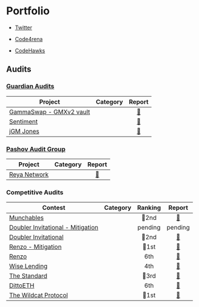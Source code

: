 # Portfolio

- [Twitter](https://twitter.com/0xCiphky)
  
- [Code4rena](https://code4rena.com/@0xCiphky)

- [CodeHawks](https://www.codehawks.com/profile/clkrx20ym0000ju088s337njb)


## Audits

### [Guardian Audits](https://x.com/GuardianAudits)

| Project | Category | Report |
| - | :-: | :-: |
| [GammaSwap - GMXv2 vault](https://gammaswap.com/) |  | [📄]() |
| [Sentiment](https://www.sentiment.xyz/) |  | [📄]() |
| [jGM Jones](https://www.jonesdao.io/) |  | [📄]() |

### [Pashov Audit Group](https://x.com/PashovAuditGrp)

| Project | Category | Report |
| - | :-: | :-: |
| [Reya Network](https://reya.network/) |  | [📄]() |


### Competitive Audits

| Contest | Category | Ranking | Report |
| - | - | :-: | :-: |
| [Munchables](https://code4rena.com/audits/2024-07-munchables#top) |  | 🥈2nd | [📄](https://code4rena.com/reports/2024-07-munchables) |
| [Doubler Invitational - Mitigation](https://code4rena.com/audits/2024-06-doubler-invitational#top) |  | pending | pending |
| [Doubler Invitational](https://code4rena.com/audits/2024-06-doubler-invitational#top) |  | 🥈2nd | [📄](https://code4rena.com/audits/2024-06-doubler-invitational#top)|
| [Renzo - Mitigation](https://code4rena.com/audits/2024-06-renzo-mitigation-review#top) |  | 🥇1st | [📄](https://code4rena.com/reports/2024-04-renzo#mitigation-review) |
| [Renzo](https://code4rena.com/audits/2024-04-renzo#top) |  | 6th | [📄](https://code4rena.com/reports/2024-04-renzo) |
| [Wise Lending](https://code4rena.com/audits/2024-02-wise-lending#top) |  | 4th | [📄](https://code4rena.com/reports/2024-02-wise-lending) |
| [The Standard](https://codehawks.cyfrin.io/c/2023-12-the-standard/results?lt=contest&page=1&sc=reward&sj=reward&t=leaderboard) |  | 🥉3rd | [📄](https://codehawks.cyfrin.io/c/2023-12-the-standard/results?lt=contest&page=1&sc=reward&sj=reward&t=report) |
| [DittoETH](https://codehawks.cyfrin.io/c/2023-09-ditto/results?lt=contest&page=1&sc=reward&sj=reward&t=leaderboard) |  | 6th | [📄](https://codehawks.cyfrin.io/c/2023-09-ditto/results?lt=contest&page=1&sc=reward&sj=reward&t=report) |
| [The Wildcat Protocol](https://code4rena.com/audits/2023-10-the-wildcat-protocol#top) |  | 🥇1st | [📄](https://code4rena.com/reports/2023-10-wildcat) |
